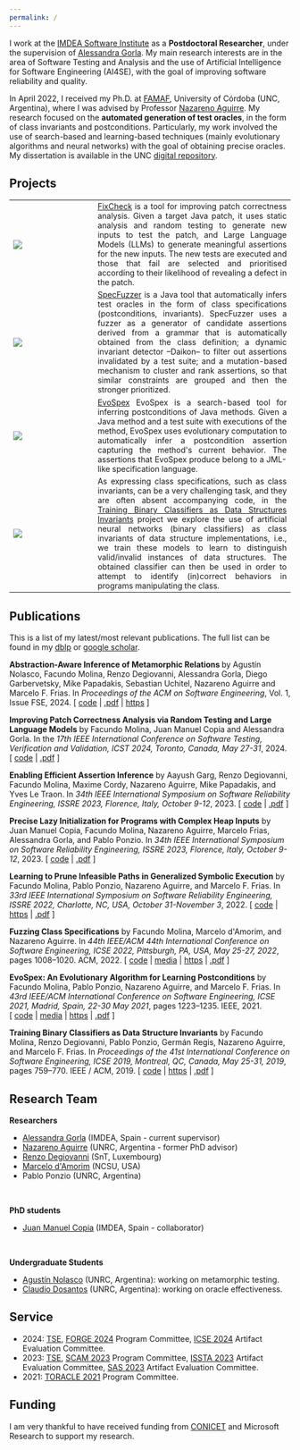 ```yaml
---
permalink: /
---
```


I work at the [IMDEA Software Institute](https://software.imdea.org/) as a **Postdoctoral Researcher**, under the supervision of [Alessandra Gorla](https://software.imdea.org/~alessandra.gorla/). My main research interests are in the area of Software Testing and Analysis and the use of Artificial Intelligence for Software Engineering (AI4SE), with the goal of improving software reliability and quality.

In April 2022, I received my Ph.D. at [FAMAF](https://www.famaf.unc.edu.ar/), University of Córdoba (UNC, Argentina), where I was advised by Professor [Nazareno Aguirre](https://dc.exa.unrc.edu.ar/staff/naguirre). My research focused on the **automated generation of test oracles**, in the form of class invariants and postconditions. Particularly, my work involved the use of search-based and learning-based techniques (mainly evolutionary algorithms and neural networks) with the goal of obtaining precise oracles. My dissertation is available in the UNC [digital repository](https://rdu.unc.edu.ar/handle/11086/26692).

## Projects

<table style="border-collapse: collapse; border: none; font-size:100%">
	<tr style="border: none;">
		<td style="width:30%; border: none;">
			<div class="card-img" style="text-align: left;">
				<img src="{{ site.url }}{{ site.baseurl }}/images/fixcheck-pic.png">
			</div>
		</td>
		<td align="justify" style="border: none"><a href="https://github.com/facumolina/fixcheck">FixCheck</a> is a tool for improving patch correctness analysis. Given a target Java patch, it uses static analysis and random testing to generate new inputs to test the patch, and Large Language Models (LLMs) to generate meaningful assertions for the new inputs. The new tests are executed and those that fail are selected and prioritised according to their likelihood of revealing a defect in the patch.
		</td>
	</tr>
	<tr style="border: none;">
		<td style="width:30%; border: none;">
			<div class="card-img" style="text-align: left;">
				<img src="{{ site.url }}{{ site.baseurl }}/images/specfuzzer-pic.png">
			</div>
		</td>
		<td align="justify" style="border: none"><a href="https://github.com/facumolina/specfuzzer">SpecFuzzer</a> is a Java tool that automatically infers test oracles in the form of class specifications (postconditions, invariants). SpecFuzzer uses a fuzzer as a generator of candidate assertions derived from a grammar that is automatically obtained from the class definition; a dynamic invariant detector –Daikon– to filter out assertions invalidated by a test suite; and a mutation-based mechanism to cluster and rank assertions, so that similar constraints are grouped and then the stronger prioritized.
		</td>
	</tr>
	<tr style="border: none;">
		<td style="width:30%; border: none;">
			<div class="card-img" style="text-align: left;">
				<img src="{{ site.url }}{{ site.baseurl }}/images/evospex-pic.png">
			</div>
		</td>
		<td align="justify" style="border: none;"><a href="https://github.com/facumolina/evospex">EvoSpex</a> EvoSpex is a search-based tool for inferring postconditions of Java methods. Given a Java method and a test suite with executions of the method, EvoSpex uses evolutionary computation to automatically infer a postcondition assertion capturing the method's current behavior. The assertions that EvoSpex produce belong to a JML-like specification language.</td>
	</tr>
	<tr style="border: none;">
		<td style="width:30%; height: 30%; border: none;">
			<div class="card-img" style="text-align: left;">
				<img src="{{ site.url }}{{ site.baseurl }}/images/nn-proj-all-2.png">
			</div>
		</td>
		<td align="justify" style="border: none;">As expressing class specifications, such as class invariants, can be a very challenging task, and they are often absent accompanying code, in the <a href="https://sites.google.com/site/learninginvariants">Training Binary Classifiers as Data Structures Invariants</a> project we explore the use of artificial neural networks (binary classifiers) as class invariants of data structure implementations, i.e., we train these models to learn to distinguish valid/invalid instances of data structures. The obtained classifier can then be used in order to attempt to identify (in)correct behaviors in programs manipulating the class.</td>
	</tr>
</table>

## Publications
This is a list of my latest/most relevant publications. The full list can be found in my <a href="https://dblp.org/pid/189/6361.html">dblp</a> or <a href="https://scholar.google.com/citations?user=_8J_7doAAAAJ">google scholar</a>. 

<p><a name="fse-nolasco-2024"></a>

<b>Abstraction-Aware Inference of Metamorphic Relations
</b> by Agustín Nolasco, Facundo Molina, Renzo Degiovanni, Alessandra Gorla, Diego Garbervetsky, Mike Papadakis, Sebastian Uchitel, Nazareno Aguirre and Marcelo F. Frias. In <em>Proceedings of the ACM on Software Engineering</em>, Vol. 1, Issue FSE, 2024.
[&nbsp;<a href="https://zenodo.org/records/10683011">code</a>&nbsp;|
<a href="https://rdegiovanni.github.io/publications/files/FSE2024.pdf">.pdf</a>&nbsp;|
<a href="https://dl.acm.org/doi/10.1145/3643747">https</a>&nbsp;]
</p>

<p><a name="icst-molina-2024"></a>

<b>Improving Patch Correctness Analysis via Random Testing and Large Language Models</b> by Facundo Molina, Juan Manuel Copia and Alessandra Gorla. In the <em>17th IEEE International Conference on Software Testing, Verification and Validation, ICST 2024, Toronto, Canada, May 27-31</em>, 2024.
[&nbsp;<a href="https://zenodo.org/records/10498174">code</a>&nbsp;|
<a href="https://facumolina.github.io/files/MOLINA_ETAL_ICST2024.pdf">.pdf</a>&nbsp;]
</p>

<p><a name="issre-garg-2023"></a>

<b>Enabling Efficient Assertion Inference</b> by Aayush Garg, Renzo Degiovanni, Facundo Molina, Maxime Cordy, Nazareno Aguirre, Mike Papadakis, and Yves&nbsp;Le Traon. In <em>34th IEEE International Symposium on Software Reliability Engineering, ISSRE 2023, Florence, Italy, October 9-12</em>, 2023.
[&nbsp;<a href="https://github.com/garghub/seeker">code</a>&nbsp;|
<a href="https://nmaguirre.github.io/assets/pdf/issre2023a.pdf">.pdf</a>&nbsp;]
</p>

<p><a name="issre-copia-2023"></a>

<b>Precise Lazy Initialization for Programs with Complex Heap Inputs</b> by Juan Manuel Copia, Facundo Molina, Nazareno Aguirre, Marcelo Frias, Alessandra Gorla, and Pablo Ponzio. In <em>34th IEEE International Symposium on Software Reliability Engineering, ISSRE 2023, Florence, Italy, October 9-12</em>, 2023.
[&nbsp;<a href="https://github.com/JuanmaCopia/spf-pli">code</a>&nbsp;|
<a href="https://nmaguirre.github.io/assets/pdf/issre2023b.pdf">.pdf</a>&nbsp;]

</p>

<p><a name="DBLP:conf/issre/Molina22"></a>

<b>Learning to Prune Infeasible Paths in Generalized Symbolic Execution</b> by Facundo Molina, Pablo Ponzio, Nazareno Aguirre, and Marcelo&nbsp;F. Frias. In <em>33rd IEEE International Symposium on Software
  Reliability Engineering, ISSRE 2022, Charlotte, NC, USA, October
  31-November 3</em>, 2022.
[&nbsp;<a href="https://sites.google.com/view/learning-symbolic-invariants">code</a>&nbsp;|
<a href="https://ieeexplore.ieee.org/document/9978961">https</a>&nbsp;|
<a href="https://facumolina.github.io/files/Molina_ETAL_ISSRE2022.pdf">.pdf</a>&nbsp;]
</p>

<p><a name="DBLP:conf/icse/MolinadA22"></a>

<b>Fuzzing Class Specifications</b> by Facundo Molina, Marcelo d'Amorim, and Nazareno Aguirre.
 In <em>44th IEEE/ACM 44th International Conference on Software
  Engineering, ICSE 2022, Pittsburgh, PA, USA, May 25-27, 2022</em>, pages
  1008&ndash;1020. ACM, 2022.
[&nbsp;<a href="https://sites.google.com/view/specfuzzer">code</a>&nbsp;|
<a href="https://youtu.be/c2SxRBfofvM">media</a>&nbsp;|
<a href="https://doi.org/10.1145/3510003.3510120">https</a>&nbsp;|
<a href="https://www.cin.ufpe.br/~damorim/publications/Molina_ETAL_ICSE2022.pdf">.pdf</a>&nbsp;]

</p>

<p><a name="DBLP:conf/icse/MolinaPAF21"></a>

 <b>EvoSpex: An Evolutionary Algorithm for Learning Postconditions</b> by Facundo Molina, Pablo Ponzio, Nazareno Aguirre, and Marcelo&nbsp;F. Frias.
 In <em>43rd IEEE/ACM International Conference on Software
  Engineering, ICSE 2021, Madrid, Spain, 22-30 May 2021</em>, pages 1223&ndash;1235.
  IEEE, 2021.
[&nbsp;<a href="https://sites.google.com/view/evospex">code</a>&nbsp;|
<a href="https://youtu.be/PuFML86C1SA">media</a>&nbsp;|
<a href="https://doi.org/10.1109/ICSE43902.2021.00112">https</a>&nbsp;|
<a href="https://facumolina.github.io/files/evospex-icse2021.pdf">.pdf</a>&nbsp;]

</p>

<p><a name="DBLP:conf/icse/MolinaDPRAF19"></a>


 <b>Training Binary Classifiers as Data Structure Invariants</b> by Facundo Molina, Renzo Degiovanni, Pablo Ponzio, Germ&aacute;n Regis, Nazareno
  Aguirre, and Marcelo&nbsp;F. Frias. In <em> Proceedings of the 41st International Conference on Software Engineering, ICSE 2019, Montreal, QC, Canada, May 25-31, 2019</em>, pages 759&ndash;770. IEEE / ACM, 2019.
[&nbsp;<a href="https://sites.google.com/site/learninginvariants">code</a>&nbsp;|
<a href="https://doi.org/10.1109/ICSE.2019.00084">https</a>&nbsp;|
<a href="https://dc.exa.unrc.edu.ar/staff/naguirre/papers/icse2019.pdf">.pdf</a>&nbsp;]

</p>

## Research Team

**Researchers**
* [Alessandra Gorla](https://software.imdea.org/~alessandra.gorla/) (IMDEA, Spain - current supervisor)
* [Nazareno Aguirre](https://dc.exa.unrc.edu.ar/staff/naguirre) (UNRC, Argentina - former PhD advisor)
* [Renzo Degiovanni](https://rdegiovanni.github.io/) (SnT, Luxembourg)
* [Marcelo d'Amorim](https://damorim.github.io/) (NCSU, USA)
* Pablo Ponzio (UNRC, Argentina)
<br>

**PhD students**
* [Juan Manuel Copia](https://www.linkedin.com/in/juancopia/) (IMDEA, Spain - collaborator)
<br>

**Undergraduate Students**
* [Agustín Nolasco](https://agusnolasco.github.io/) (UNRC, Argentina): working on metamorphic testing.
* [Claudio Dosantos](https://ar.linkedin.com/in/claudio-dosantos) (UNRC, Argentina): working on oracle effectiveness.

## Service

* 2024: [TSE](https://www.computer.org/csdl/journal/ts), [FORGE 2024](https://conf.researchr.org/home/forge-2024) Program Committee, [ICSE 2024](https://conf.researchr.org/track/icse-2024/icse-2024-artifact-evaluation) Artifact Evaluation Committee.
* 2023: [TSE](https://www.computer.org/csdl/journal/ts), [SCAM 2023](http://www.ieee-scam.org/2023/) Program Committee, [ISSTA 2023](https://conf.researchr.org/track/issta-2023/issta-2023-artifact-evaluation) Artifact Evaluation Committee, [SAS 2023](https://conf.researchr.org/track/sas-2023/sas-2023-sas-2023-artifacts) Artifact Evaluation Committee. 
* 2021: [TORACLE 2021](https://toracle2021.github.io/) Program Committee.

## Funding

I am very thankful to have received funding from [CONICET](https://www.conicet.gov.ar/) and Microsoft Research to support my research.
